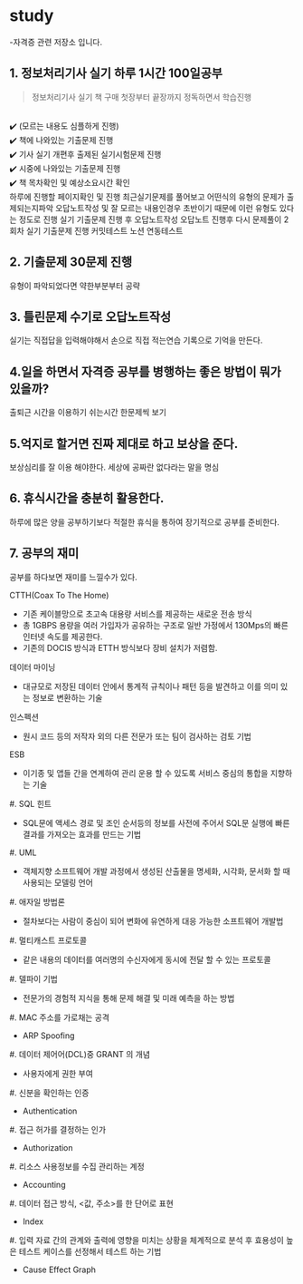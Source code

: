 # study
-자격증 관련 저장소 입니다.

## 1. 정보처리기사 실기 하루 1시간 100일공부

> 정보처리기사 실기 책 구매 첫장부터 끝장까지 정독하면서 학습진행 
<br>
✔️ (모르는 내용도 심플하게 진행) <br>
✔️ 책에 나와있는 기출문제 진행 <br>
✔️ 기사 실기 개편후 출제된 실기시험문제 진행 <br>
✔️ 시중에 나와있는 기출문제 진행 <br>
✔️ 책 목차확인 및 예상소요시간 확인 <br>
하루에 진행할 페이지확인 및 진행
최근실기문제를 풀어보고 어떤식의 유형의 문제가 출제되는지파악
오답노트작성 및 잘 모르는 내용인경우 초반이기 때문에 
이런 유형도 있다는 정도로 진행
실기 기출문제 진행 후 오답노트작성
오답노트 진행후 다시 문제풀이
2회차 실기 기출문제 진행
커밋테스트 노션 연동테스트

## 2. 기출문제 30문제 진행
유형이 파악되었다면 약한부분부터 공략

## 3. 틀린문제 수기로 오답노트작성
실기는 직접답을 입력해야해서 손으로 직접 적는연습
기록으로 기억을 만든다.

## 4.일을 하면서 자격증 공부를 병행하는 좋은 방법이 뭐가 있을까?
출퇴근 시간을 이용하기
쉬는시간 한문제씩 보기
 
## 5.억지로 할거면 진짜 제대로 하고 보상을 준다.
보상심리를 잘 이용 해야한다.
세상에 공짜란 없다라는 말을 명심

## 6. 휴식시간을 충분히 활용한다.
하루에 많은 양을 공부하기보다 적절한 휴식을 통하여 장기적으로 공부를 준비한다.

## 7. 공부의 재미
공부를 하다보면 재미를 느낄수가 있다.


CTTH(Coax To The Home)
- 기존 케이블망으로 초고속 대용량 서비스를 제공하는 새로운 전송 방식
- 총 1GBPS 용량을 여러 가입자가 공유하는 구조로 일반 가정에서 130Mps의 빠른 인터넷 속도를 제공한다. 
- 기존의 DOCIS 방식과  ETTH 방식보다 장비 설치가 저렴함.  


데이터 마이닝
- 대규모로 저장된 데이터 안에서 통계적 규칙이나 패턴 등을 발견하고 이를 의미 있는 정보로 변환하는 기술 

인스펙션
- 원시 코드 등의 저작자 외의 다른 전문가 또는 팀이 검사하는 검토 기법

ESB
- 이기종 및 앱들 간을 연계하여 관리 운용 할 수 있도록 서비스 중심의 통합을 지향하는 기술

#. SQL 힌트
- SQL문에 액세스 경로 및 조인 순서등의 정보를 사전에 주어서 SQL문 실행에 빠른 결과를 가져오는 효과를 만드는 기법


#. UML
- 객체지향 소프트웨어 개발 과정에서 생성된 산출물을 명세화, 시각화, 문서화 할 때 사용되는 모델링 언어

#. 애자일 방법론
- 절차보다는 사람이 중심이 되어 변화에 유연하게 대응 가능한 소프트웨어 개발법

#. 멀티캐스트 프로토콜
- 같은 내용의 데이터를 여러명의 수신자에게 동시에 전달 할 수 있는 프로토콜

#. 델파이 기법
- 전문가의 경험적 지식을 통해 문제 해결 및 미래 예측을 하는 방법

#. MAC 주소를 가로채는 공격
- ARP Spoofing

#. 데이터 제어어(DCL)중 GRANT 의 개념
- 사용자에게 권한 부여

#. 신분을 확인하는 인증
- Authentication

#. 접근 허가를 결정하는 인가
- Authorization

#. 리소스 사용정보를 수집 관리하는 계정
- Accounting

#. 데이터 접근 방식, <값, 주소>를 한 단어로 표현
- Index

#. 입력 자료 간의 관계와 출력에 영향을 미치는 상황을 체계적으로 분석 후 효용성이 높은 테스트 케이스를 선정해서 테스트 하는 기법
- Cause Effect Graph





